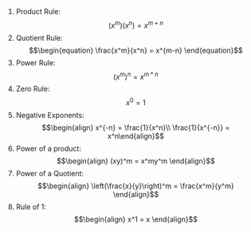 1) Product Rule: $$\begin{equation} (x^m)(x^n) = x^{m+n} \end{equation}$$
2) Quotient Rule: $$\begin{equation} \frac{x^m}{x^n} = x^{m-n} \end{equation}$$
3) Power Rule: $$\begin{equation} (x^m)^n = x^{m*n} \end{equation}$$
4) Zero Rule: $$\begin{equation}x^0 = 1\end{equation}$$
5) Negative Exponents: $$\begin{align} x^{-n} = \frac{1}{x^n}\\ \frac{1}{x^{-n}} = x^n\end{align}$$
6) Power of a product: $$\begin{align} (xy)^m = x^my^m \end{align}$$
7) Power of a Quotient: $$\begin{align} \left(\frac{x}{y}\right)^m = \frac{x^m}{y^m} \end{align}$$
8) Rule of 1: $$\begin{align} x^1 = x \end{align}$$
